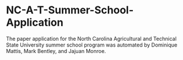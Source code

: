 # NC-A-T-Summer-School-Application
The paper application for the North Carolina Agricultural and Technical State University summer school program was automated by Dominique Mattis, Mark Bentley, and Jajuan Monroe.
